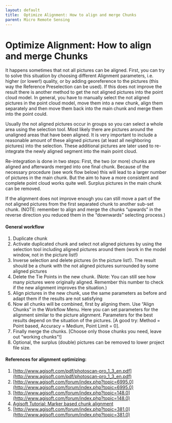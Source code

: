 ```yaml
---
layout: default
title:  Optimize Alignment: How to align and merge Chunks
parent: Micro Remote Sensing
---
```

#   Optimize Alignment: How to align and merge Chunks

It happens sometimes that not all pictures can be aligned. First, you can try to solve this situation by choosing different Alignment parameters, i.e. higher (or lower!) quality, or by adding georeference to the pictures (this way the Reference Preselection can be used). If this does not improve the result there is another method to get the not aligned pictures into the point cloud model. In general, you have to manually select the not aligned pictures in the point cloud model, move them into a new chunk, align them separately and then move them back into the main chunk and merge them into the point could.

Usually the not aligned pictures occur in groups so you can select a whole area using the selection tool. Most likely there are pictures around the unaligned areas that have been aligned. It is very important to include a reasonable amount of these aligned pictures (at least all neighboring pictures) into the selection. These additional pictures are later used to re-integrate the newly aligned segment into the main point cloud.

Re-integration is done in two steps: First, the two (or more) chunks are aligned and afterwards merged into one final chunk. Because of the necessary procedure (see work flow below) this will lead to a larger number of pictures in the main chunk. But the aim to have a more consistent and complete point cloud works quite well. Surplus pictures in the main chunk can be removed.

If the alignment does not improve enough you can still move a part of the not aligned pictures from the first separated chunk to another sub-set chunk. (NOTE: remember to align and merge the chunks “upwards” in the reverse direction you reduced them in the “downwards” selecting process.)


#### General workflow

 1.  Duplicate chunk
 2.  Activate duplicated chunk and select not aligned pictures by using the selection tool including aligned pictures around them (work in the model window, not in the picture list!)
 3.  Inverse selection and delete pictures (in the picture list!). The result should be a chunk with the not aligned pictures surrounded by some aligned pictures
 4.  Delete the Tie Points in the new chunk. (Note: You can still see how many pictures were originally aligned. Remember this number to check if the new alignment improves the situation.)
 5.  Align pictures in the new chunk, use the same parameters as before and adapt them if the results are not satisfying
 6.  Now all chunks will be combined, first by aligning them. Use “Align Chunks” in the Workflow Menu. Here you can set parameters for the alignment similar to the picture alignment. Parameters for the best results depend on the situation of the pictures. [A good try: Method = Point based, Accuracy = Medium, Point Limit = 0]. 
 7.  Finally merge the chunks. [Choose only those chunks you need, leave out “working chunks”!]
 8.  Optional, the surplus (double) pictures can be removed to lower project file size.

#### References for alignment optimizing:

 1.  [http://www.agisoft.com/pdf/photoscan-pro_1_3_en.pdf](http://www.agisoft.com/pdf/photoscan-pro_1_3_en.pdf)
 2.  [http://www.agisoft.com/forum/index.php?topic=6995.0](http://www.agisoft.com/forum/index.php?topic=6995.0)
 3.  [http://www.agisoft.com/forum/index.php?topic=148.0](http://www.agisoft.com/forum/index.php?topic=148.0)
 4.  [Agisoft Tutorial: Marker based chunk alignment](http://downloads.agisoft.ru/pdf/PS_1.0.0_Tutorial%20(Intermediate%20level)%20-%20Marker%20Based%20Chunk%20Alignment.pdf)
 5.  [http://www.agisoft.com/forum/index.php?topic=381.0](http://www.agisoft.com/forum/index.php?topic=381.0)



